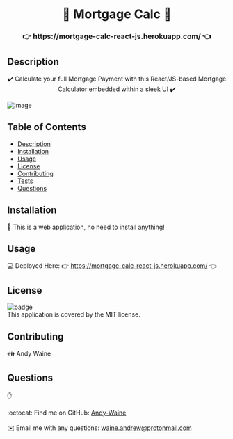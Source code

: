 <h1 align="center">🏡 Mortgage Calc 🏡</h1>

<h3 align="center">👉 https://mortgage-calc-react-js.herokuapp.com/ 👈 </h3>

## Description
<div align="center">✔️ Calculate your full Mortgage Payment with this React/JS-based Mortgage Calculator embedded within a sleek UI ✔️</div>


![image](https://user-images.githubusercontent.com/88730354/153669165-9117f250-fff3-486a-9758-8b5d1a9256bf.png)


## Table of Contents
- [Description](#description)
- [Installation](#installation)
- [Usage](#usage)
- [License](#license)
- [Contributing](#contributing)
- [Tests](#tests)
- [Questions](#questions)

## Installation
💾 This is a web application, no need to install anything!

## Usage
💻 Deployed Here: 👉 https://mortgage-calc-react-js.herokuapp.com/ 👈

## License
![badge](https://img.shields.io/badge/license-MIT-brightgreen)
<br />
This application is covered by the MIT license. 

## Contributing
👪 Andy Waine

## Questions
✋ <br />
<br />
:octocat: Find me on GitHub: [Andy-Waine](https://github.com/Andy-Waine)<br />
<br />
✉️ Email me with any questions: waine.andrew@protonmail.com<br /><br />
